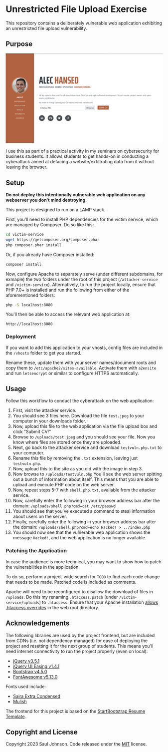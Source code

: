 # Unrestricted File Upload Exercise

This repository contains a deliberately vulnerable web application exhibiting an unrestricted file upload vulnerability.

## Purpose

![Screenshot](screenshot.png)

I use this as part of a practical activity in my seminars on cybersecurity for business students. It allows students to get hands-on in conducting a cyberattack aimed at defacing a website/exfiltrating data from it without leaving the browser.

## Setup

**Do not deploy this intentionally vulnerable web application on any webserver you don't mind destroying.**

This project is designed to run on a LAMP stack. 

First, you'll need to install PHP dependencies for the victim service, which are managed by Composer. Do so like this:

```bash
cd victim-service
wget https://getcomposer.org/composer.phar
php composer.phar install
```

Or, if you already have Composer installed:

```bash
composer install
```

Now, configure Apache to separately serve (under different subdomains, for exmaple) the two folders under the root of this project (`/attacker-service` and `/victim-service`). Alternatively, to run the project locally, ensure that PHP 7.0+ is installed and run the following from either of the aforementioned folders:

```bash
php -S localhost:8080
```

You'll then be able to access the relevant web application at:

```
http://localhost:8080
```

### Deployment

If you want to add this application to your vhosts, config files are included in the `/vhosts` folder to get you started. 

Rename these, update them with your server names/document roots and copy them to `/etc/apache2/sites-available`. Activate them with `a2ensite` and run `letsencrypt` or similar to configure HTTPS automatically.

## Usage

Follow this workflow to conduct the cyberattack on the web application:

1. First, visit the attacker service. 
2. You should see 3 files here. Download the file `test.jpeg` to your computer in your downloads folder.
3. Now, upload this file to the web application via the file upload box and click "Submit CV!"
4. Browse to `/uploads/test.jpeg` and you should see your file. Now you know where files are stored once they are uploaded.
5. Next, go back to the attacker service and download `testvuln.php.txt` to your computer.
6. Rename this file by removing the `.txt` extension, leaving just `testvuln.php`.
7. Now, upload this to the site as you did with the image in step 3.
8. Now browse to `/uploads/testvuln.php` You'll see the web server spitting out a bunch of information about itself. This means that you are able to upload and execute PHP code on the web server.
9. Now, repeat steps 5-7 with `shell.php.txt`, available from the attacker service.
10. Now, carefully enter the following in your browser address bar after the domain: `/uploads/shell.php?cmd=cat /etc/passwd`
11. You should see that you've executed a command to steal information about users on the server.
12. Finally, carefully enter the following in your browser address bar after the domain: `/uploads/shell.php?cmd=echo Hacked! > ../index.php`
13. You should now see that the vulnerable web application shows the message `Hacked!`, and the web application is no longer available.

### Patching the Application

In case the audience is more technical, you may want to show how to patch the vulnerabilities in the application.

To do so, perform a project-wide search for `TODO` to find each code change that needs to be made. Patched code is included as comments.

Apache will need to be reconfigured to disallow the download of files in `/uploads`. Do this my renaming `.htaccess.patch` (under `/victim-service/uploads`) to `.htaccess`. Ensure that your Apache installation [allows .htaccess overrides](https://httpd.apache.org/docs/2.4/howto/htaccess.html) in the web root directory.

## Acknowledgements

The following libraries are used by the project frontend, but are included from CDNs (i.e. not dependency-managed) for ease of deploying the project and resetting it for the next group of students. This means you'll need internet connectivity to run the project properly (even on local):

* [jQuery v3.5.1](https://jquery.com)
* [jQuery UI Easing v1.4.1](https://jqueryui.com/easing/)
* [Bootstrap v4.5.0](https://getbootstrap.com/docs/4.0/getting-started/introduction/)
* [FontAwesome v5.13.0](https://fontawesome.com/v5/search)

Fonts used include: 

* [Saira Extra Condensed](https://fonts.google.com/specimen/Saira+Extra+Condensed)
* [Mulish](https://fonts.google.com/specimen/Mulish)

The frontend for this project is based on the [StartBootstrap Resume Template](https://startbootstrap.com/theme/resume).

## Copyright and License

Copyright 2023 Saul Johnson. Code released under the [MIT](https://github.com/StartBootstrap/startbootstrap-blog-post/blob/gh-pages/LICENSE) license.